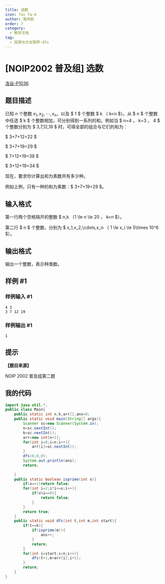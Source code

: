 ```yaml
---
title: 选数
icon: fas fa-m
author: 莫传航
order: 7
category:
  - 教学文档
tag:
  - 回溯与分支限界-dfs
---
```

# [NOIP2002 普及组] 选数
[洛谷-P1036](https://www.luogu.com.cn/problem/P1036 "洛谷-P1036")
## 题目描述

已知 $n$ 个整数 $x_1,x_2,\cdots,x_n$，以及 $ 1 $ 个整数 $ k $（$ k<n $）。从 $ n $ 个整数中任选 $ k $ 个整数相加，可分别得到一系列的和。例如当 $ n=4 $，$ k=3 $，$ 4 $ 个整数分别为 $ 3,7,12,19 $ 时，可得全部的组合与它们的和为：

$ 3+7+12=22 $

$ 3+7+19=29 $

$ 7+12+19=38 $

$ 3+12+19=34 $

现在，要求你计算出和为素数共有多少种。

例如上例，只有一种的和为素数：$ 3+7+19=29 $。

## 输入格式

第一行两个空格隔开的整数 $ n,k $（$1 \le n \le 20 $，$ k<n $）。

第二行 $ n $ 个整数，分别为 $ x_1,x_2,\cdots,x_n $（$ 1 \le x_i \le 5\times 10^6 $）。

## 输出格式

输出一个整数，表示种类数。

## 样例 #1

### 样例输入 #1

```
4 3
3 7 12 19
```

### 样例输出 #1

```
1
```

## 提示

**【题目来源】**

NOIP 2002 普及组第二题
## 我的代码
```Java
import java.util.*;
public class Main{
    public static int n,k,arr[],ans=0;
    public static void main(String[] args){
        Scanner sc=new Scanner(System.in);
        n=sc.nextInt();
        k=sc.nextInt();
        arr=new int[n+1];
        for(int i=0;i<n;i++){
            arr[i]=sc.nextInt();
        }
        dfs(0,0,0);
        System.out.println(ans);
        return;
        
    }
    public static boolean isprime(int x){
        if(x==1)return false;
        for(int i=2;i*i<=x;i++){
            if(x%i==0){
                return false;
            }
        }
        return true;
    }
    public static void dfs(int t,int m,int start){
        if(t==k){
            if(isprime(m)){
                ans++;
            }
            return;
        }
        for(int i=start;i<n;i++){
            dfs(t+1,m+arr[i],i+1);
        }
        return;
    }
}
```